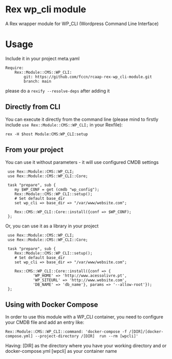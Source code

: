 # Rex wp_cli module
A Rex wrapper module for WP_CLI (Wordpress Command Line Interface)

# Usage

Include it in your project meta.yaml
```
Require:
    Rex::Module::CMS::WP_CLI:
        git: https://github.com/fccn/rcaap-rex-wp_cli-module.git
        branch: main
```

please do a `rexify --resolve-deps` after adding it

## Directly from CLI

You can execute it directly from the command line (please mind to firstly include `use Rex::Module::CMS::WP_CLI;` in your Rexfile):
```
rex -H $host Module:CMS:WP_CLI:setup
```

## From your project

You can use it without parameters - it will use configured CMDB settings
```
 use Rex::Module::CMS::WP_CLI;
 use Rex::Module::CMS::WP_CLI::Core;
    
 task "prepare", sub {
    my $WP_CONF = get (cmdb "wp_config");
    Rex::Module::CMS::WP_CLI::setup();
    # Set default base_dir
    set wp_cli => base_dir => "/var/www/website.com";

    Rex::CMS::WP_CLI::Core::install({conf => $WP_CONF);
 };
 ```


Or, you can use it as a library in your project
```
 use Rex::Module::CMS::WP_CLI;
 use Rex::Module::CMS::WP_CLI::Core;
    
 task "prepare", sub {
    Rex::Module::CMS::WP_CLI::setup();
    # Set default base_dir
    set wp_cli => base_dir => "/var/www/website.com";

    Rex::CMS::WP_CLI::Core::install({conf => {
            'WP_HOME' => 'http://www.acessolivre.pt',
            'WP_SITEURL' => 'http://www.website.com',
            'DB_NAME' => 'db_name'}, params => '--allow-root'});
 };
 ```
 
 ## Using with Docker Compose
 In order to use this module with a WP_CLI container, you need to configure your CMDB file and add an entry like:
 ```
 Rex::Module::CMS::WP_CLI::command: 'docker-compose -f /[DIR]/[docker-compose.yml] --project-directory /[DIR]  run --rm [wpcli]'
 ```
 
 Having:
 [DIR] as the directory where you have your working directory and or docker-compose.yml
 [wpcli] as your container name
 
